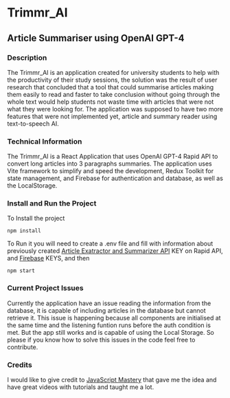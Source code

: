 # Trimmr_AI
## Article Summariser using OpenAI GPT-4

### Description
The Trimmr_AI is an application created for university students to help with the productivity of their study sessions, the solution was the result of user research that concluded that a tool that could summarise articles making them easily to read and faster to take conclusion without going through the whole text would help students not waste time with articles that were not what they were looking for. The application was supposed to have two more features that were not implemented yet, article and summary reader using text-to-speech AI.

### Technical Information
The Trimmr_AI is a React Application that uses OpenAI GPT-4 Rapid API to convert long articles into 3 paragraphs summaries. The application uses Vite framework to simplify and speed the development, Redux Toolkit for state management, and Firebase for authentication and database, as well as the LocalStorage.


### Install and Run the Project
To Install the project
```
npm install
```
To Run it you will need to create a .env file and fill with information about previously created [Article Exatractor and Summarizer API](https://rapidapi.com/restyler/api/article-extractor-and-summarizer) KEY on Rapid API, and [Firebase](https://firebase.google.com/) KEYS, and then
```
npm start
```

### Current Project Issues
Currently the application have an issue reading the information from the database, it is capable of including articles in the database but cannot retrieve it. This issue is happening because all components are initialised at the same time and the listening funtion runs before the auth condition is met. But the app still works and is capable of using the Local Storage. So please if you know how to solve this issues in the code feel free to contribute.

### Credits
I would like to give credit to [JavaScript Mastery](https://www.youtube.com/@javascriptmastery) that gave me the idea and have great videos with tutorials and taught me a lot.
